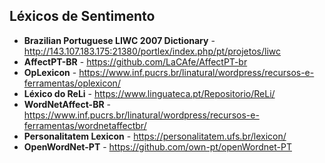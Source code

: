 ## Léxicos de Sentimento

- **Brazilian Portuguese LIWC 2007 Dictionary** - http://143.107.183.175:21380/portlex/index.php/pt/projetos/liwc
- **AffectPT-BR** - https://github.com/LaCAfe/AffectPT-br
- **OpLexicon** - https://www.inf.pucrs.br/linatural/wordpress/recursos-e-ferramentas/oplexicon/
- **Léxico do ReLi** - https://www.linguateca.pt/Repositorio/ReLi/
- **WordNetAffect-BR** - https://www.inf.pucrs.br/linatural/wordpress/recursos-e-ferramentas/wordnetaffectbr/
- **Personalitatem Lexicon** - https://personalitatem.ufs.br/lexicon/
- **OpenWordNet-PT** - https://github.com/own-pt/openWordnet-PT

<!--
**brasileiras-pln/brasileiras-pln** is a ✨ _special_ ✨ repository because its `README.md` (this file) appears on your GitHub profile.

Here are some ideas to get you started:

- 🔭 I’m currently working on ...
- 🌱 I’m currently learning ...
- 👯 I’m looking to collaborate on ...
- 🤔 I’m looking for help with ...
- 💬 Ask me about ...
- 📫 How to reach me: ...
- 😄 Pronouns: ...
- ⚡ Fun fact: ...
-->
